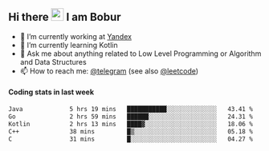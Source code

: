 ## Hi there <img src="https://media.giphy.com/media/hvRJCLFzcasrR4ia7z/giphy.gif" width="25px" height="25px"> I am Bobur

- 💼 I’m currently working at [Yandex](https://yandex.ru/)
- 🌱 I’m currently learning Kotlin
- 💬 Ask me about anything related to Low Level Programming or Algorithm and Data Structures
- 📫 How to reach me: [@telegram](https://t.me/octoant) (see also [@leetcode](https://leetcode.com/octoant/))    

#### Coding stats in last week

<!--START_SECTION:waka-->

```txt
Java             5 hrs 19 mins   ███████████░░░░░░░░░░░░░░   43.41 %
Go               2 hrs 59 mins   ██████░░░░░░░░░░░░░░░░░░░   24.31 %
Kotlin           2 hrs 13 mins   ████▓░░░░░░░░░░░░░░░░░░░░   18.06 %
C++              38 mins         █▒░░░░░░░░░░░░░░░░░░░░░░░   05.18 %
C                31 mins         █░░░░░░░░░░░░░░░░░░░░░░░░   04.27 %
```

<!--END_SECTION:waka-->
